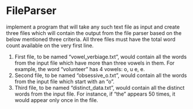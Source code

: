 # FileParser
implement a program that will take any such text file as input and create three files which will contain the output from the file parser based on the below mentioned three criteria. All three files must have the total word count available on the very first line.
1. First file, to be named “vowel_verbiage.txt”, would contain all the words from the input file which have more than three vowels in them. For example, the word “volunteer” has 4 vowels: o, u e, e.
2. Second file, to be named “obsessive_o.txt”, would contain all the words from the input file which start with an “o”.
3. Third file, to be named “distinct_data.txt”, would contain all the distinct words from the input file. For instance, if “the” appears 50 times, it would appear only once in the file.
